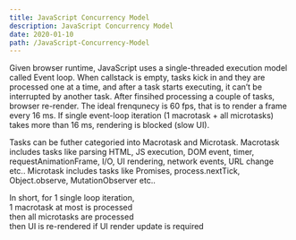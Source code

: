 ```yaml
---
title: JavaScript Concurrency Model
description: JavaScript Concurrency Model
date: 2020-01-10
path: /JavaScript-Concurrency-Model
---
```


Given browser runtime, JavaScript uses a single-threaded execution model called Event loop. When callstack is empty, tasks kick in and they are processed one at a time, and after a task starts executing, it can’t be interrupted by another task. After finsihed processing a couple of tasks, browser re-render. The ideal frenqunecy is 60 fps, that is to render a frame every 16 ms. If single event-loop iteration (1 macrotask + all microtasks) takes more than 16 ms, rendering is blocked (slow UI).

Tasks can be futher categoried into Macrotask and Microtask. Macrotask includes tasks like parsing HTML, JS execution, DOM event, timer, requestAnimationFrame, I/O, UI rendering, network events, URL change etc.. Microtask includes tasks like Promises, process.nextTick, Object.observe, MutationObserver etc..


In short, for 1 single loop iteration,   
    1 macrotask at most is processed  
    then all microtasks are processed  
    then UI is re-rendered if UI render update is required  